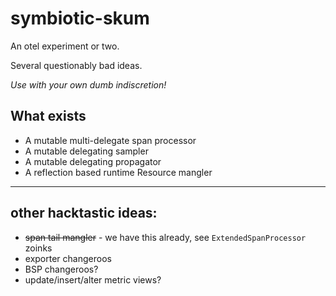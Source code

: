 # symbiotic-skum

An otel experiment or two.

Several questionably bad ideas.

_Use with your own dumb indiscretion!_

## What exists

* A mutable multi-delegate span processor
* A mutable delegating sampler
* A mutable delegating propagator
* A reflection based runtime Resource mangler

---

## other hacktastic ideas:

* ~~span tail mangler~~ - we have this already, see `ExtendedSpanProcessor` zoinks
* exporter changeroos
* BSP changeroos?
* update/insert/alter metric views?
